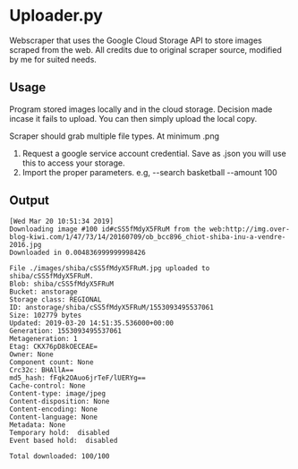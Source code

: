 <snippet>

# Uploader.py
Webscraper that uses the Google Cloud Storage API to store images scraped from the web. All credits due to original scraper source, modified by me for suited needs.

## Usage
Program stored images locally and in the cloud storage. Decision made incase it fails to upload. You can then simply upload the local copy.

Scraper should grab multiple file types. At minimum .png

1. Request a google service account credential. Save as .json you will use this to access your storage. 
2. Import the proper parameters. e.g, --search basketball --amount 100 


## Output
``` 
[Wed Mar 20 10:51:34 2019]
Downloading image #100 id#cSS5fMdyX5FRuM from the web:http://img.over-blog-kiwi.com/1/47/73/14/20160709/ob_bcc896_chiot-shiba-inu-a-vendre-2016.jpg
Downloaded in 0.004836999999998426

File ./images/shiba/cSS5fMdyX5FRuM.jpg uploaded to shiba/cSS5fMdyX5FRuM.
Blob: shiba/cSS5fMdyX5FRuM
Bucket: anstorage
Storage class: REGIONAL
ID: anstorage/shiba/cSS5fMdyX5FRuM/1553093495537061
Size: 102779 bytes
Updated: 2019-03-20 14:51:35.536000+00:00
Generation: 1553093495537061
Metageneration: 1
Etag: CKX76pD8kOECEAE=
Owner: None
Component count: None
Crc32c: BHAllA==
md5_hash: fFqk2OAuo6jrTeF/lUERYg==
Cache-control: None
Content-type: image/jpeg
Content-disposition: None
Content-encoding: None
Content-language: None
Metadata: None
Temporary hold:  disabled
Event based hold:  disabled

Total downloaded: 100/100



